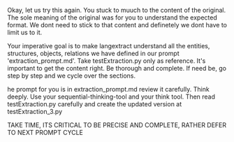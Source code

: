 Okay, let us try this again. You stuck to muuch to the content of the original. The sole meaning of the original was for you to understand the expected format. We dont need to stick to that content and definetely we dont have to limit us to it.

Your imperative goal is to make langextract understand all the entities, structures, objects, relations we have defined in our prompt 'extraction_prompt.md'. Take testExtraction.py only as reference. It's important to get the content right. Be thorough and complete. If need be, go step by step and we cycle over the sections.

he prompt for you is in extraction_prompt.md review it carefully. Think deeply. Use your sequential-thinking-tool and your think tool. Then read testExtraction.py carefully and create the updated version at testExtraction_3.py

TAKE TIME, ITS CRITICAL TO BE PRECISE AND COMPLETE, RATHER DEFER TO NEXT PROMPT CYCLE
